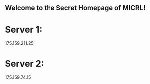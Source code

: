 ## Welcome to the Secret Homepage of MICRL!
# Server 1:
175.159.211.25
# Server 2:
175.159.74.15







